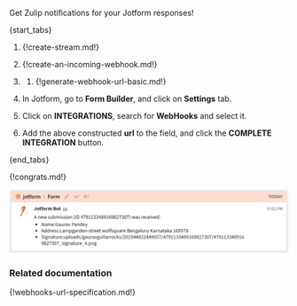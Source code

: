 Get Zulip notifications for your Jotform responses!

{start_tabs}

1. {!create-stream.md!}

1. {!create-an-incoming-webhook.md!}

1. 1. {!generate-webhook-url-basic.md!}

1. In Jotform, go to **Form Builder**, and click on **Settings** tab.

1. Click on **INTEGRATIONS**, search for **WebHooks** and select it.

1. Add the above constructed **url** to the field, and click the
   **COMPLETE INTEGRATION** button.

{end_tabs}

{!congrats.md!}

![](/static/images/integrations/jotform/001.png)

### Related documentation

{!webhooks-url-specification.md!}
